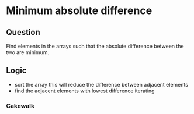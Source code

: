 # Minimum absolute difference

## Question 
Find elements in the arrays such that the absolute difference between the two are minimum.

## Logic
* sort the array this will reduce the difference between adjacent elements
* find the adjacent elements with lowest difference iterating 

### Cakewalk
